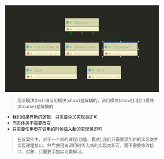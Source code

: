 ![](依赖倒置原则_images/10678e77.png)
> 高层模块(test)和调用模块(show)是解耦的，调用模块(show)和接口模块(ICourse)是解耦的
- 我们如果有新的逻辑，只需要添加实现类即可
- 而实体类不需要改变
- 只需要使用者在调用的时候插入新的实现类即可
> 在该案例中，对于一个新的课程(功能、模式),我们只需要添加新的实现类并实现课程接口，然后使用者调用时传入新的实现类即可，而不需要修改接口、对象、只需要添加实现类即可。